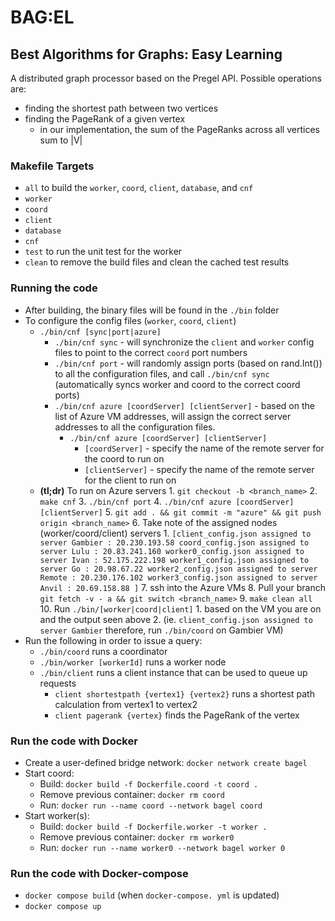 # BAG:EL

## Best Algorithms for Graphs: Easy Learning

A distributed graph processor based on the Pregel API.
Possible operations are:

- finding the shortest path between two vertices
- finding the PageRank of a given vertex
  - in our implementation, the sum of the PageRanks across all vertices sum to |V|

### Makefile Targets

- `all` to build the `worker`, `coord`, `client`, `database`, and `cnf`
- `worker`
- `coord`
- `client`
- `database`
- `cnf`
- `test` to run the unit test for the worker
- `clean` to remove the build files and clean the cached test results

### Running the code

- After building, the binary files will be found in the `./bin` folder
- To configure the config files (`worker`, `coord`, `client`)
  - `./bin/cnf [sync|port|azure]`
    - `./bin/cnf sync` - will synchronize the `client` and `worker` config files to point to the correct `coord` port numbers
    - `./bin/cnf port` - will randomly assign ports (based on rand.Int()) to all the configuration files, and call `./bin/cnf sync` (automatically syncs worker and coord to the correct coord ports)
    - `./bin/cnf azure [coordServer] [clientServer]` - based on the list of Azure VM addresses, will assign the correct server addresses to all the configuration files.
      - `./bin/cnf azure [coordServer] [clientServer]`
        - `[coordServer]` - specify the name of the remote server for the coord to run on
        - `[clientServer]` - specify the name of the remote server for the client to run on
  - **(tl;dr)** To run on Azure servers 1. `git checkout -b <branch_name>` 2. `make cnf` 3. `./bin/cnf port` 4. `./bin/cnf azure [coordServer] [clientServer]` 5. `git add . && git commit -m "azure" && git push origin <branch_name>` 6. Take note of the assigned nodes (worker/coord/client) servers 1. `[client_config.json assigned to server Gambier : 20.230.193.58 coord_config.json assigned to server Lulu : 20.83.241.160 worker0_config.json assigned to server Ivan : 52.175.222.198 worker1_config.json assigned to server Go : 20.98.67.22 worker2_config.json assigned to server Remote : 20.230.176.102 worker3_config.json assigned to server Anvil : 20.69.158.88 ]` 7. ssh into the Azure VMs 8. Pull your branch `git fetch -v - a && git switch <branch_name>` 9. `make clean all` 10. Run `./bin/[worker|coord|client]` 1. based on the VM you are on and the output seen above 2. (ie. `client_config.json assigned to server Gambier` therefore, run `./bin/coord` on Gambier VM)
- Run the following in order to issue a query:
  - `./bin/coord` runs a coordinator
  - `./bin/worker [workerId]` runs a worker node
  - `./bin/client` runs a client instance that can be used to queue up requests
    - `client shortestpath {vertex1} {vertex2}` runs a shortest path calculation from vertex1 to vertex2
    - `client pagerank {vertex}` finds the PageRank of the vertex

### Run the code with Docker

- Create a user-defined bridge network: `docker network create bagel`
- Start coord:
  - Build: `docker build -f Dockerfile.coord -t coord .`
  - Remove previous container: `docker rm coord`
  - Run: `docker run --name coord --network bagel coord`
- Start worker(s):
  - Build: `docker build -f Dockerfile.worker -t worker .`
  - Remove previous container: `docker rm worker0`
  - Run: `docker run --name worker0 --network bagel worker 0`

### Run the code with Docker-compose

- `docker compose build` (when `docker-compose. yml` is updated)
- `docker compose up`
